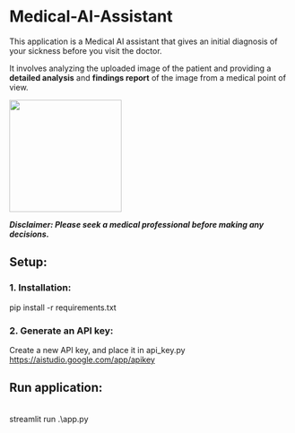 # Medical-AI-Assistant
This application is a Medical AI assistant that gives an initial diagnosis of your sickness before you visit the doctor. 

It involves analyzing the uploaded image of the patient and providing a **detailed analysis** and **findings report** of the image from a medical point of view.

<img src="https://github.com/user-attachments/assets/839ddfd1-bed9-4fe9-99df-f1ad75094b47" width="200" height="200"/>

_**Disclaimer: Please seek a medical professional before making any decisions.**_

## Setup:
### 1. Installation:
pip install -r requirements.txt

### 2. Generate an API key:
Create a new API key, and place it in api_key.py
https://aistudio.google.com/app/apikey

## Run application:
<br>
streamlit run .\app.py
